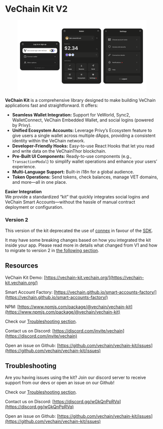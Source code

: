 # VeChain Kit V2

<figure><img src=".gitbook/assets/kit-preview.png" alt=""><figcaption></figcaption></figure>

**VeChain Kit** is a comprehensive library designed to make building VeChain applications fast and straightforward. It offers:

* **Seamless Wallet Integration:** Support for VeWorld, Sync2, WalletConnect, VeChain Embedded Wallet, and social logins (powered by Privy).
* **Unified Ecosystem Accounts:** Leverage Privy’s Ecosystem feature to give users a single wallet across multiple dApps, providing a consistent identity within the VeChain network.
* **Developer-Friendly Hooks:** Easy-to-use React Hooks that let you read and write data on the VeChainThor blockchain.
* **Pre-Built UI Components:** Ready-to-use components (e.g., `TransactionModal`) to simplify wallet operations and enhance your users’ experience.
* **Multi-Language Support:** Built-in i18n for a global audience.
* **Token Operations:** Send tokens, check balances, manage VET domains, and more—all in one place.

**Easier Integration**\
We provide a standardized “kit” that quickly integrates social logins and VeChain Smart Accounts—without the hassle of manual contract deployment or configuration.

### Version 2

This version of the kit deprecated the use of [connex](https://docs.vechain.org/developer-resources/sdks-and-providers/connex) in favour of the [SDK](https://docs.vechain.org/developer-resources/sdks-and-providers/sdk).&#x20;

It may have some breaking changes based on how you integrated the kit inside your app. Please read more in details what changed from V1 and how to migrate to version 2 in [the following section](broken-reference).

## Resources

VeChain Kit Demo: [https://vechain-kit.vechain.org/](https://vechain-kit.vechain.org/)

Smart Account Factory: [https://vechain.github.io/smart-accounts-factory/](https://vechain.github.io/smart-accounts-factory/)

NPM: [https://www.npmjs.com/package/@vechain/vechain-kit](https://www.npmjs.com/package/@vechain/vechain-kit)

Check our [Troubleshooting section](broken-reference).

Contact us on Discord: [https://discord.com/invite/vechain](https://discord.com/invite/vechain)

Open an issue on Github: [https://github.com/vechain/vechain-kit/issues](https://github.com/vechain/vechain-kit/issues)

## Troubleshooting

Are you having issues using the kit? Join our discord server to receive support from our devs or open an issue on our Github!

Check our [Troubleshooting section](broken-reference).

Contact us on Discord: [https://discord.gg/wGkQnPpRVq](https://discord.gg/wGkQnPpRVq)

Open an issue on Github: [https://github.com/vechain/vechain-kit/issues](https://github.com/vechain/vechain-kit/issues)
